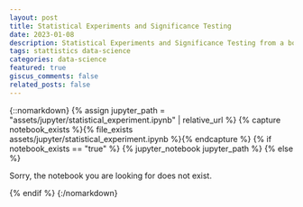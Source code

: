 ```yaml
---
layout: post
title: Statistical Experiments and Significance Testing 
date: 2023-01-08
description: Statistical Experiments and Significance Testing from a book Practical Statistics for Data Scientists 
tags: stattistics data-science
categories: data-science
featured: true
giscus_comments: false
related_posts: false
---
```


{::nomarkdown}
{% assign jupyter_path = "assets/jupyter/statistical_experiment.ipynb" | relative_url %}
{% capture notebook_exists %}{% file_exists assets/jupyter/statistical_experiment.ipynb %}{% endcapture %}
{% if notebook_exists == "true" %}
    {% jupyter_notebook jupyter_path %}
{% else %}
    <p>Sorry, the notebook you are looking for does not exist.</p>
{% endif %}
{:/nomarkdown}
